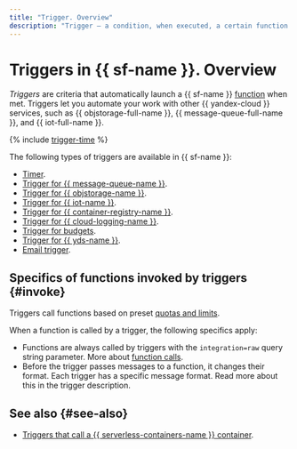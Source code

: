 ```yaml
---
title: "Trigger. Overview"
description: "Trigger — a condition, when executed, a certain function is automatically launched. Triggers allow you to automate work with other Yandex Cloud services, for example — Yandex Object Storage, Yandex Message Queue and Yandex IoT Core."
---
```


# Triggers in {{ sf-name }}. Overview

_Triggers_ are criteria that automatically launch a {{ sf-name }} [function](../function.md) when met. Triggers let you automate your work with other {{ yandex-cloud }} services, such as {{ objstorage-full-name }}, {{ message-queue-full-name }}, and {{ iot-full-name }}.

{% include [trigger-time](../../../_includes/functions/trigger-time.md) %}

The following types of triggers are available in {{ sf-name }}:
* [Timer](timer.md).
* [Trigger for {{ message-queue-name }}](ymq-trigger.md).
* [Trigger for {{ objstorage-name }}](os-trigger.md).
* [Trigger for {{ iot-name }}](iot-core-trigger.md).
* [Trigger for {{ container-registry-name }}](cr-trigger.md).
* [Trigger for {{ cloud-logging-name }}](cloud-logging-trigger.md).
* [Trigger for budgets](budget-trigger.md).
* [Trigger for {{ yds-name }}](data-streams-trigger.md).
* [Email trigger](mail-trigger.md).

## Specifics of functions invoked by triggers {#invoke}

Triggers call functions based on preset [quotas and limits](../../../functions/concepts/limits.md).

When a function is called by a trigger, the following specifics apply:
- Functions are always called by triggers with the `integration=raw` query string parameter. More about [function calls](../function-invoke.md).
- Before the trigger passes messages to a function, it changes their format. Each trigger has a specific message format. Read more about this in the trigger description.

## See also {#see-also}

* [Triggers that call a {{ serverless-containers-name }} container](../../../serverless-containers/concepts/trigger/index.md).
